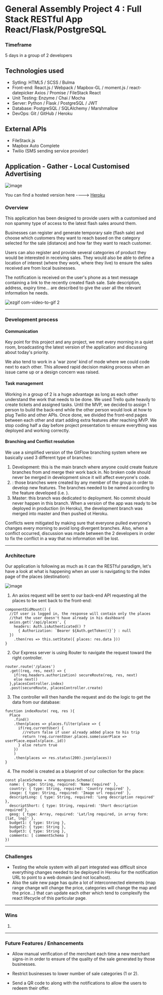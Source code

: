 # General Assembly Project 4 : Full Stack RESTful App React/Flask/PostgreSQL

### Timeframe

5 days in a group of 2 developers

## Technologies used

* Sytling: HTML5 / SCSS / Bulma
* Front-end: React.js / Webpack / Mapbox-GL / moment.js / react-datepicker
Axios / Promise / FileStack React
* Unit Testing: Enzyme / Chai / Mocha
* Server: Python / Flask / PostgreSQL / JWT
* Database: PostgreSQL / SQLAlchemy / Marshmallow
* DevOps: Git / GitHub / Heroku

## External APIs

* FileStack.js
* Mapbox Auto Complete
* Twilio (SMS sending service provider)

## Application - Gather - Local Customised Advertising

![image](https://user-images.githubusercontent.com/39668354/53995320-996dff00-412c-11e9-8b88-b0bc218b4e78.png)

You can find a hosted version here ----> [Heroku](https://project-4-gather.herokuapp.com/)

### Overview

This application has been designed to provide users with a customised and non spammy type of access to the latest flash sales around them.

Businesses can register and generate temporary sale (flash sale) and choose which customers they want to reach based on the category selected for the sale (distance) and how far they want to reach customer.

Users can also register and provide several categories of product they would be interested in receiving sales. They would also be able to define a location of interest (where they work, where they live) to ensure the sales received are from local businesses.

The notification is received on the user's phone as a text message containing a link to the recently created flash sale. Sale description, address, expiry time... are described to give the user all the relevant information he needs.  

![ezgif com-video-to-gif 2](https://user-images.githubusercontent.com/39668354/52919658-99809900-32fc-11e9-80f1-60f7f3031abf.gif)

---

### Development process

#### Communication

Key point for this project and any project, we met every morning in a quiet room, broadcasting the latest version of the application and discussing about today's priority.

We also tend to work in a 'war zone' kind of mode where we could code next to each other. This allowed rapid decision making process when an issue came up or a design concern was raised.

#### Task management

Working in a group of 2 is a huge advantage as long as each other understand the work that needs to be done. We used Trello quite heavily to create tickets and assigned tasks. Until the MVP, we decided to assign 1 person to build the back-end while the other person would look at how to plug Twilio and other APIs. Once done, we divided the front-end pages between each other and start adding extra features after reaching MVP. We stop coding half a day before project presentation to ensure everything was deployed and working correctly.

#### Branching and Conflict resolution

We use a simplified version of the GitFlow branching system where we basically used 3 different type of branches:

1. Development: this is the main branch where anyone could create feature branches from and merge their work back in. No broken code should never be merged in development since it will affect everyone's code.
2. <feature-branch>: those branches were created by any member of the group in order to develop new features. The branches needed to be named according to the feature developed (i.e. <login-route>).
3. Master: this branch was dedicated to deployment. No commit should never happen in this branch. When a version of the app was ready to be deployed in production (in Heroku), the development branch was merged into master and then pushed ot Heroku.

Conflicts were mitigated by making sure that everyone pulled everyone's changes every morning to avoid long divergent branches. Also, when a conflict occurred, discussion was made between the 2 developers in order to fix the conflict in a way that no information will be lost.

---

### Architecture

Our application is following as much as it can the RESTful paradigm, let's have a look at what is happening when an user is navigating to the index page of the places (destination):

![image](https://user-images.githubusercontent.com/39668354/52906087-31b74900-323d-11e9-83e2-60a596050677.png)

1. An axios request will be sent to our back-end API requesting all the places to be sent back to the front-end:

```
componentDidMount() {
  //If user is logged in, the response will contain only the places
  //that the user doesn't have already in his dashboard
  axios.get('/api/places', {
    headers: Auth.isAuthenticated() ?
      { Authorization: `Bearer ${Auth.getToken()}`} : null
  })
    .then(res => this.setState({ places: res.data }))
}
```

2. Our Express server is using Router to navigate the request toward the right controller.

```
router.route('/places')
  .get((req, res, next) => {
    if(req.headers.authorization) secureRoute(req, res, next)
    else next()
  },placesController.index)
  .post(secureRoute, placesController.create)
  ```

3. The controller will then handle the request and do the logic to get the data from our database:

```
function indexRoute( req, res ){
  Place
    .find()
    .then(places => places.filter(place => {
      if(req.currentUser) {
        //return false if user already added place to his trip
        return !req.currentUser.places.some(userPlace => userPlace.equals(place._id))
      } else return true
    })
    )
    .then(places => res.status(200).json(places))
}
```

4. The model is created as a blueprint of our collection for the place:

```
const placeSchema = new mongoose.Schema({
  name: { type: String, required: 'Name required' },
  country: { type: String, required: 'Country required' },
  image: { type: String, required: 'Image url required' },
  descriptLong: { type: String, required: 'Long description required' },
  descriptShort: { type: String, required: 'Short description required'},
  geog: { type: Array, required: 'Lat/lng required, in array form: [lat, lng]' },
  budget1: { type: String },
  budget2: { type: String },
  budget3: { type: String },
  comments: [ commentSchema ]
})
```

---

### Challenges

* Testing the whole system with all part integrated was difficult since everything changes needed to be deployed in Heroku for the notification URL to point to a web domain (and not localhost).
* Also the sale new page has quite a lot of interconnected elements (map range change will change the price, categories will change the map and the price...) that can update each other which tend to complexify the react lifecycle of this particular page.

---

### Wins

1. 

---

### Future Features / Enhancements

* Allow manual verification of the merchant each time a new merchant signs-in in order to ensure of the quality of the sale generated by those businesses.

* Restrict businesses to lower number of sale categories (1 or 2).

* Send a QR code to along with the notifications to allow the users to redeem their offer.
